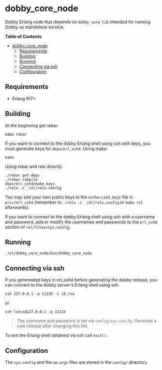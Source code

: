 # dobby_core_node

Dobby Erlang node that depends on `dobby_core_lib` intended for running
Dobby as standalone service.

<!-- markdown-toc start - Don't edit this section. Run M-x markdown-toc/generate-toc again -->
**Table of Contents**

- [dobby_core_node](#dobbycorenode)
    - [Requirements](#requirements)
    - [Building](#building)
    - [Running](#running)
    - [Connecting via ssh](#connecting-via-ssh)
    - [Configuration](#configuration)

<!-- markdown-toc end -->

## Requirements
- Erlang R17+

## Building
At the beginning get rebar:
```shell
make rebar
```

If you want to connect to the dobby Erlang shell using ssh with
keys, you must
generate keys for `deps/erl_sshd`.  Using make:
```shell
make
```
Using rebar and relx directly:
```shell
./rebar get-deps
./rebar compile
deps/erl_sshd/make_keys
./relx -c _rel/relx.config
```
You may add your own public keys to the `authorized_keys` file in
`priv/erl_sshd` (remember to `./relx -c _rel/relx.config` or `make rel`
afterwards).

If you want to connect to the dobby Erlang shell using ssh with
a username and password,
add or modify the usernames and passwords
to the `erl_sshd` section of `rel/files/sys.config`.

## Running
```shell
_rel/dobby_core_node/bin/dobby_core_node
```

## Connecting via ssh
If you genereated keys in erl_sshd before generating the dobby release,
you can connect to the dobby server's Erlang shell using ssh.
```shell
ssh 127.0.0.1 -p 11133 -i id_rsa
```

or

```shell
ssh lincx@127.0.0.1 -p 11133
```

> The username and password is set via `config/sys.conifg`. Generate
> a new release after changing this file.

To exit the Erlang shell obtained via ssh call `exit().`

## Configuration

The `sys.config` and the `vm.args` files are stored in the `config/` directory.


